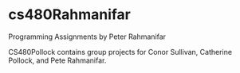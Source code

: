 # cs480Rahmanifar
Programming Assignments by Peter Rahmanifar

CS480Pollock contains group projects for Conor Sullivan, Catherine Pollock, and Pete Rahmanifar.
